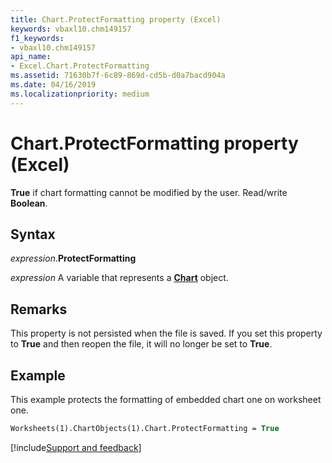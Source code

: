```yaml
---
title: Chart.ProtectFormatting property (Excel)
keywords: vbaxl10.chm149157
f1_keywords:
- vbaxl10.chm149157
api_name:
- Excel.Chart.ProtectFormatting
ms.assetid: 71630b7f-6c89-869d-cd5b-d0a7bacd904a
ms.date: 04/16/2019
ms.localizationpriority: medium
---
```



# Chart.ProtectFormatting property (Excel)

**True** if chart formatting cannot be modified by the user. Read/write **Boolean**.


## Syntax

_expression_.**ProtectFormatting**

_expression_ A variable that represents a **[Chart](Excel.Chart(object).md)** object.


## Remarks

This property is not persisted when the file is saved. If you set this property to **True** and then reopen the file, it will no longer be set to **True**.


## Example

This example protects the formatting of embedded chart one on worksheet one.

```vb
Worksheets(1).ChartObjects(1).Chart.ProtectFormatting = True
```




[!include[Support and feedback](~/includes/feedback-boilerplate.md)]